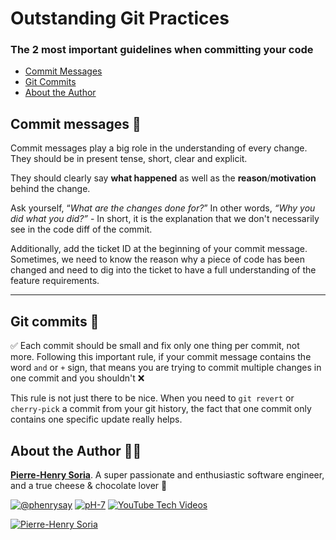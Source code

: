 # Outstanding Git Practices

### The 2 most important guidelines when committing your code

- [Commit Messages](#commit-messages-)
- [Git Commits](#git-commits-)
- [About the Author](#about-the-author-)

## Commit messages 📝

Commit messages play a big role in the understanding of every change. They should be in present tense, short, clear and explicit. 

They should clearly say **what happened** as well as the **reason**/**motivation** behind the change. 

Ask yourself, “*What are the changes done for?*” In other words, *“Why you did what you did?”* - In short, it is the explanation that we don't necessarily see in the code diff of the commit.

Additionally, add the ticket ID at the beginning of your commit message. Sometimes, we need to know the reason why a piece of code has been changed and need to dig into the ticket to have a full understanding of the feature requirements.

---

## Git commits 🎨

✅ Each commit should be small and fix only one thing per commit, not more. Following this important rule, if your commit message contains the word `and` or `+` sign, that means you are trying to commit multiple changes in one commit and you shouldn't ❌

This rule is not just there to be nice. When you need to `git revert` or `cherry-pick` a commit from your git history, the fact that one commit only contains one specific update really helps.

## About the Author 👨‍🍳

**[Pierre-Henry Soria](https://ph7.me)**. A super passionate and enthusiastic software engineer, and a true cheese & chocolate lover 💫 

[![@phenrysay](https://img.shields.io/badge/x-000000?style=for-the-badge&logo=x)](https://x.com/phenrysay "Follow me on X") [![pH-7](https://img.shields.io/badge/GitHub-100000?style=for-the-badge&logo=github&logoColor=white)](https://github.com/pH-7 "Follow me on GitHub") [![YouTube Tech Videos](https://img.shields.io/badge/YouTube-FF0000?style=for-the-badge&logo=youtube&logoColor=white)](https://www.youtube.com/@pH7Programming "Subscribe to my YouTube Tech Channel")

[![Pierre-Henry Soria](https://s.gravatar.com/avatar/a210fe61253c43c869d71eaed0e90149?s=200)](https://ph7.me "Pierre-Henry Soria personal website")
